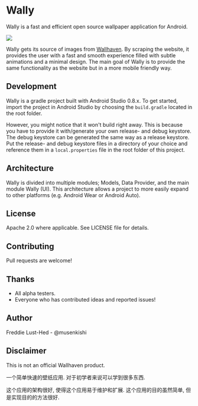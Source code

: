 Wally
=====

Wally is a fast and efficient open source wallpaper application for Android.

![](assets/wally_logo.png)

Wally gets its source of images from [Wallhaven][1]. By scraping the website, it provides the user
with a fast and smooth experience filled with subtle animations and a minimal design. The main goal
of Wally is to provide the same functionality as the website but in a more mobile friendly way.

Development
-----------
Wally is a gradle project built with Android Studio 0.8.x. To get started, import the project in
Android Studio by choosing the <code>build.gradle</code> located in the root folder.

However, you might notice that it won't build right away. This is because you have to provide it
with/generate your own release- and debug keystore. The debug keystore can be generated the same
way as a release keystore. Put the release- and debug keystore files in a directory of your choice
and reference them in a <code>local.properties</code> file in the root folder of this project.

Architecture
------------
Wally is divided into multiple modules; Models, Data Provider, and the main module Wally (UI). This
architecture allows a project to more easily expand to other platforms (e.g. Android Wear
or Android Auto).

License
-------
Apache 2.0 where applicable. See LICENSE file for details.

Contributing
------------
Pull requests are welcome!

Thanks
------
* All alpha testers.
* Everyone who has contributed ideas and reported issues!

Author
------
Freddie Lust-Hed - @musenkishi

Disclaimer
---------
This is not an official Wallhaven product.

[1]: http://alpha.wallhaven.cc


一个简单快速的壁纸应用.
对于初学者来说可以学到很多东西.

这个应用的架构很好, 使得这个应用易于维护和扩展. 这个应用的目的虽然简单, 但是实现目的的方法很好.

